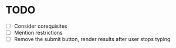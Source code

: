 # TODO

- [ ] Consider corequisites
- [ ] Mention restrictions
- [ ] Remove the submit button, render results after user stops typing
